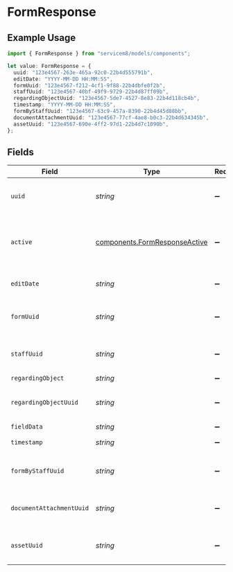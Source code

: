 # FormResponse

## Example Usage

```typescript
import { FormResponse } from "servicem8/models/components";

let value: FormResponse = {
  uuid: "123e4567-263e-465a-92c0-22b4d555791b",
  editDate: "YYYY-MM-DD HH:MM:SS",
  formUuid: "123e4567-f212-4cf1-9f88-22b4dbfe0f2b",
  staffUuid: "123e4567-40bf-49f9-9729-22b4d87ff09b",
  regardingObjectUuid: "123e4567-5de7-4527-8e83-22b4d118cb4b",
  timestamp: "YYYY-MM-DD HH:MM:SS",
  formByStaffUuid: "123e4567-63c9-457a-8390-22b4d45d88bb",
  documentAttachmentUuid: "123e4567-77cf-4ae8-b0c3-22b4d634345b",
  assetUuid: "123e4567-690e-4ff2-97d1-22b4d7c1090b",
};
```

## Fields

| Field                                                                          | Type                                                                           | Required                                                                       | Description                                                                    | Example                                                                        |
| ------------------------------------------------------------------------------ | ------------------------------------------------------------------------------ | ------------------------------------------------------------------------------ | ------------------------------------------------------------------------------ | ------------------------------------------------------------------------------ |
| `uuid`                                                                         | *string*                                                                       | :heavy_minus_sign:                                                             | Record UUID key                                                                | 123e4567-263e-465a-92c0-22b4d555791b                                           |
| `active`                                                                       | [components.FormResponseActive](../../models/components/formresponseactive.md) | :heavy_minus_sign:                                                             | Record active/deleted flag. <br/><br/>Valid values are [0,1]                   |                                                                                |
| `editDate`                                                                     | *string*                                                                       | :heavy_minus_sign:                                                             | Record last modified timestamp                                                 | YYYY-MM-DD HH:MM:SS                                                            |
| `formUuid`                                                                     | *string*                                                                       | :heavy_minus_sign:                                                             | N/A                                                                            | 123e4567-f212-4cf1-9f88-22b4dbfe0f2b                                           |
| `staffUuid`                                                                    | *string*                                                                       | :heavy_minus_sign:                                                             | N/A                                                                            | 123e4567-40bf-49f9-9729-22b4d87ff09b                                           |
| `regardingObject`                                                              | *string*                                                                       | :heavy_minus_sign:                                                             | N/A                                                                            |                                                                                |
| `regardingObjectUuid`                                                          | *string*                                                                       | :heavy_minus_sign:                                                             | N/A                                                                            | 123e4567-5de7-4527-8e83-22b4d118cb4b                                           |
| `fieldData`                                                                    | *string*                                                                       | :heavy_minus_sign:                                                             | N/A                                                                            |                                                                                |
| `timestamp`                                                                    | *string*                                                                       | :heavy_minus_sign:                                                             | N/A                                                                            | YYYY-MM-DD HH:MM:SS                                                            |
| `formByStaffUuid`                                                              | *string*                                                                       | :heavy_minus_sign:                                                             | N/A                                                                            | 123e4567-63c9-457a-8390-22b4d45d88bb                                           |
| `documentAttachmentUuid`                                                       | *string*                                                                       | :heavy_minus_sign:                                                             | N/A                                                                            | 123e4567-77cf-4ae8-b0c3-22b4d634345b                                           |
| `assetUuid`                                                                    | *string*                                                                       | :heavy_minus_sign:                                                             | N/A                                                                            | 123e4567-690e-4ff2-97d1-22b4d7c1090b                                           |